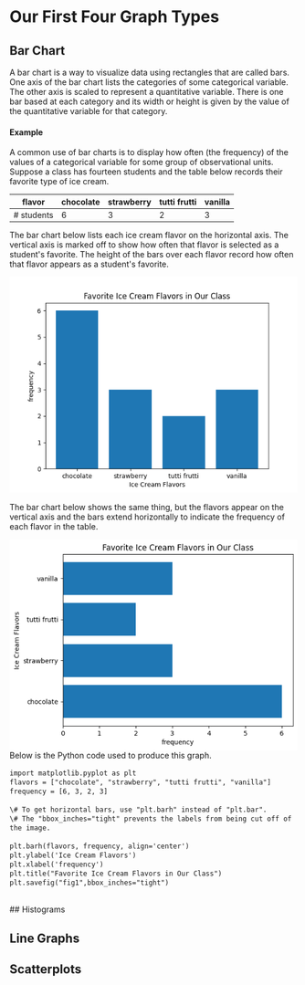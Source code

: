 # Our First Four Graph Types

## Bar Chart

A bar chart is a way to visualize data using rectangles that are called bars.  One axis of the bar chart lists the categories of some categorical variable. The other axis is scaled to represent a quantitative variable.  There is one bar based at each category and its width or height is given by the value of the quantitative variable for that category.

#### Example
A common use of bar charts is to display how often (the frequency) of the values of a categorical variable for some group of observational units.  Suppose a class has fourteen students and the table below records their favorite type of ice cream.

| flavor  | chocolate       | strawberry  | tutti frutti       | vanilla |
|----------|--------------|----------|--------------|--------------|
| # students   | 6      | 3    | 2   | 3 |


The bar chart below lists each ice cream flavor on the horizontal axis. The vertical axis is marked off to show how often that flavor is selected as a student's favorite. The height of the bars over each flavor record how often that flavor appears as a student's favorite.

<!-- (Comment) Code for graph below is in level_1/code/bar-vert.py -->
![Ice Cream Flavors Bar Chart - Vertical Bars](../image/icecream.png)

The bar chart below shows the same thing, but the flavors appear on the vertical axis and the bars extend horizontally to indicate the frequency of each flavor in the table.

<!-- (Comment) Code for graph below is in level_1/code/bar-horiz.py -->
<img align="left" src="../image/icecreamh.png">

Below is the Python code used to produce this graph.

```
import matplotlib.pyplot as plt
flavors = ["chocolate", "strawberry", "tutti frutti", "vanilla"]
frequency = [6, 3, 2, 3] 

\# To get horizontal bars, use "plt.barh" instead of "plt.bar".
\# The "bbox_inches="tight" prevents the labels from being cut off of the image.

plt.barh(flavors, frequency, align='center')
plt.ylabel('Ice Cream Flavors')
plt.xlabel('frequency')
plt.title("Favorite Ice Cream Flavors in Our Class")
plt.savefig("fig1",bbox_inches="tight")

```

<br clear="left"/>
## Histograms
 
## Line Graphs

## Scatterplots
